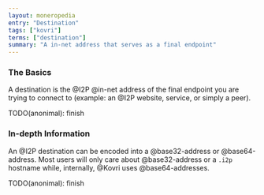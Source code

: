 ```yaml
---
layout: moneropedia
entry: "Destination"
tags: ["kovri"]
terms: ["destination"]
summary: "A in-net address that serves as a final endpoint"
---
```


### The Basics

A destination is the @I2P @in-net address of the final endpoint you are trying to connect to (example: an @I2P website, service, or simply a peer).

TODO(anonimal): finish

### In-depth Information

An @I2P destination can be encoded into a @base32-address or @base64-address. Most users will only care about @base32-address or a `.i2p` hostname while, internally, @Kovri uses @base64-addresses.

TODO(anonimal): finish
